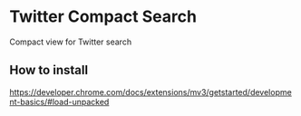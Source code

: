 # Twitter Compact Search

Compact view for Twitter search

## How to install

https://developer.chrome.com/docs/extensions/mv3/getstarted/development-basics/#load-unpacked
